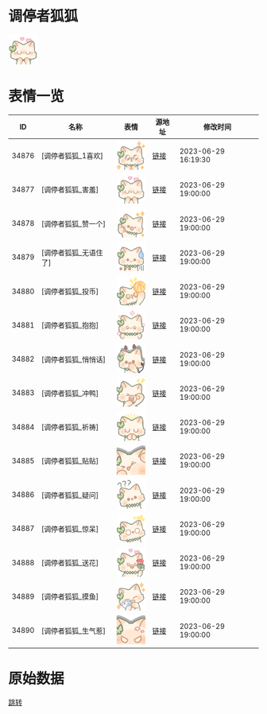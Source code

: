 # 调停者狐狐

<img src="./cover.png" height="60" alt="cover" />

# 表情一览

|ID|名称|表情|源地址|修改时间|
|----|----|----|----|----|
|34876|[调停者狐狐_1喜欢]|<img src="./pic/034876_%5B调停者狐狐_1喜欢%5D.png" height="60" alt="1喜欢"/>|[链接](https://i0.hdslb.com/bfs/garb/f0774447637a6871a757ab91004e0b3ec04f9628.png)|2023-06-29 16:19:30|
|34877|[调停者狐狐_害羞]|<img src="./pic/034877_%5B调停者狐狐_害羞%5D.png" height="60" alt="害羞"/>|[链接](https://i0.hdslb.com/bfs/garb/d77e60174105ec410cffff74c1047805da68a719.png)|2023-06-29 19:00:00|
|34878|[调停者狐狐_赞一个]|<img src="./pic/034878_%5B调停者狐狐_赞一个%5D.png" height="60" alt="赞一个"/>|[链接](https://i0.hdslb.com/bfs/garb/e4a77c4759becdf73e86988f522af61532768790.png)|2023-06-29 19:00:00|
|34879|[调停者狐狐_无语住了]|<img src="./pic/034879_%5B调停者狐狐_无语住了%5D.png" height="60" alt="无语住了"/>|[链接](https://i0.hdslb.com/bfs/garb/4343c115f25daf7da11c16fa782a6000c72cfacb.png)|2023-06-29 19:00:00|
|34880|[调停者狐狐_投币]|<img src="./pic/034880_%5B调停者狐狐_投币%5D.png" height="60" alt="投币"/>|[链接](https://i0.hdslb.com/bfs/garb/f4474fc3b08f4107827a6dc577914b9aab5d7303.png)|2023-06-29 19:00:00|
|34881|[调停者狐狐_抱抱]|<img src="./pic/034881_%5B调停者狐狐_抱抱%5D.png" height="60" alt="抱抱"/>|[链接](https://i0.hdslb.com/bfs/garb/1c1f27553fb799945a1119b20d7e0064e4ac3dbf.png)|2023-06-29 19:00:00|
|34882|[调停者狐狐_悄悄话]|<img src="./pic/034882_%5B调停者狐狐_悄悄话%5D.png" height="60" alt="悄悄话"/>|[链接](https://i0.hdslb.com/bfs/garb/271631c3718a7f82936de8e33e0b7997805a4317.png)|2023-06-29 19:00:00|
|34883|[调停者狐狐_冲鸭]|<img src="./pic/034883_%5B调停者狐狐_冲鸭%5D.png" height="60" alt="冲鸭"/>|[链接](https://i0.hdslb.com/bfs/garb/7b038e09b7d24fd7c29d7c4319e6d7be97c774f6.png)|2023-06-29 19:00:00|
|34884|[调停者狐狐_祈祷]|<img src="./pic/034884_%5B调停者狐狐_祈祷%5D.png" height="60" alt="祈祷"/>|[链接](https://i0.hdslb.com/bfs/garb/fd394fbb33826db128dbed60e87efd6774be14a9.png)|2023-06-29 19:00:00|
|34885|[调停者狐狐_贴贴]|<img src="./pic/034885_%5B调停者狐狐_贴贴%5D.png" height="60" alt="贴贴"/>|[链接](https://i0.hdslb.com/bfs/garb/58c2ad79c9a7fd5446b14e2ee6014468193177c1.png)|2023-06-29 19:00:00|
|34886|[调停者狐狐_疑问]|<img src="./pic/034886_%5B调停者狐狐_疑问%5D.png" height="60" alt="疑问"/>|[链接](https://i0.hdslb.com/bfs/garb/0f03be4c9d8e1bc03c9a9af3d3dfdf5a903487e1.png)|2023-06-29 19:00:00|
|34887|[调停者狐狐_惊呆]|<img src="./pic/034887_%5B调停者狐狐_惊呆%5D.png" height="60" alt="惊呆"/>|[链接](https://i0.hdslb.com/bfs/garb/05a71d717c3d607df787c5c32486495c6c9bd522.png)|2023-06-29 19:00:00|
|34888|[调停者狐狐_送花]|<img src="./pic/034888_%5B调停者狐狐_送花%5D.png" height="60" alt="送花"/>|[链接](https://i0.hdslb.com/bfs/garb/60e7495705cd578e2c4a02625fbaf0bfdc4fae32.png)|2023-06-29 19:00:00|
|34889|[调停者狐狐_摸鱼]|<img src="./pic/034889_%5B调停者狐狐_摸鱼%5D.png" height="60" alt="摸鱼"/>|[链接](https://i0.hdslb.com/bfs/garb/0c3516f5893ecaf8aa8894c5bbd5a0c0059dbd7c.png)|2023-06-29 19:00:00|
|34890|[调停者狐狐_生气惹]|<img src="./pic/034890_%5B调停者狐狐_生气惹%5D.png" height="60" alt="生气惹"/>|[链接](https://i0.hdslb.com/bfs/garb/fc3733edc6711e3e88b07ab1b7d544f6f37951d5.png)|2023-06-29 19:00:00|

# 原始数据

[跳转](./raw.json)

